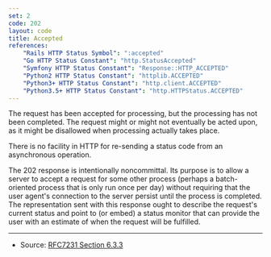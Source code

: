 ```yaml
---
set: 2
code: 202
layout: code
title: Accepted
references:
    "Rails HTTP Status Symbol": ":accepted"
    "Go HTTP Status Constant": "http.StatusAccepted"
    "Symfony HTTP Status Constant": "Response::HTTP_ACCEPTED"
    "Python2 HTTP Status Constant": "httplib.ACCEPTED"
    "Python3+ HTTP Status Constant": "http.client.ACCEPTED"
    "Python3.5+ HTTP Status Constant": "http.HTTPStatus.ACCEPTED"
---
```


The request has been accepted for processing, but the processing has not
been completed. The request might or might not eventually be acted upon,
as it might be disallowed when processing actually takes place.

There is no facility in HTTP for re-sending a status code from an
asynchronous operation.

The 202 response is intentionally noncommittal. Its purpose is to allow
a server to accept a request for some other process (perhaps a
batch-oriented process that is only run once per day) without requiring
that the user agent's connection to the server persist until the process
is completed. The representation sent with this response ought to
describe the request's current status and point to (or embed) a status
monitor that can provide the user with an estimate of when the request
will be fulfilled.

---

* Source: [RFC7231 Section 6.3.3][1]

[1]: <{{site.rfcUrl}}/rfc7231#section-6.3.3>

